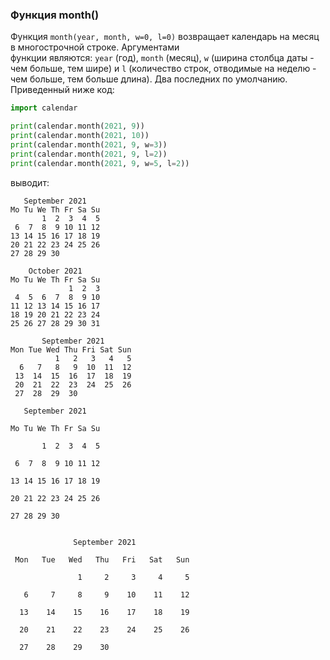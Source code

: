 ### Функция month()
Функция `month(year, month, w=0, l=0)` возвращает календарь на месяц в многострочной строке. Аргументами функции являются: `year` (год), `month` (месяц), `w` (ширина столбца даты - чем больше, тем шире) и `l` (количество строк, отводимые на неделю - чем больше, тем больше длина). Два последних по умолчанию. 
Приведенный ниже код:

```python
import calendar

print(calendar.month(2021, 9))
print(calendar.month(2021, 10))
print(calendar.month(2021, 9, w=3))
print(calendar.month(2021, 9, l=2))
print(calendar.month(2021, 9, w=5, l=2))
```

выводит:

```no-highlight
   September 2021
Mo Tu We Th Fr Sa Su
       1  2  3  4  5
 6  7  8  9 10 11 12
13 14 15 16 17 18 19
20 21 22 23 24 25 26
27 28 29 30

    October 2021
Mo Tu We Th Fr Sa Su
             1  2  3
 4  5  6  7  8  9 10
11 12 13 14 15 16 17
18 19 20 21 22 23 24
25 26 27 28 29 30 31

       September 2021
Mon Tue Wed Thu Fri Sat Sun
          1   2   3   4   5
  6   7   8   9  10  11  12
 13  14  15  16  17  18  19
 20  21  22  23  24  25  26
 27  28  29  30

   September 2021

Mo Tu We Th Fr Sa Su

       1  2  3  4  5

 6  7  8  9 10 11 12

13 14 15 16 17 18 19

20 21 22 23 24 25 26

27 28 29 30


              September 2021

 Mon   Tue   Wed   Thu   Fri   Sat   Sun

               1     2     3     4     5

   6     7     8     9    10    11    12

  13    14    15    16    17    18    19

  20    21    22    23    24    25    26

  27    28    29    30
```